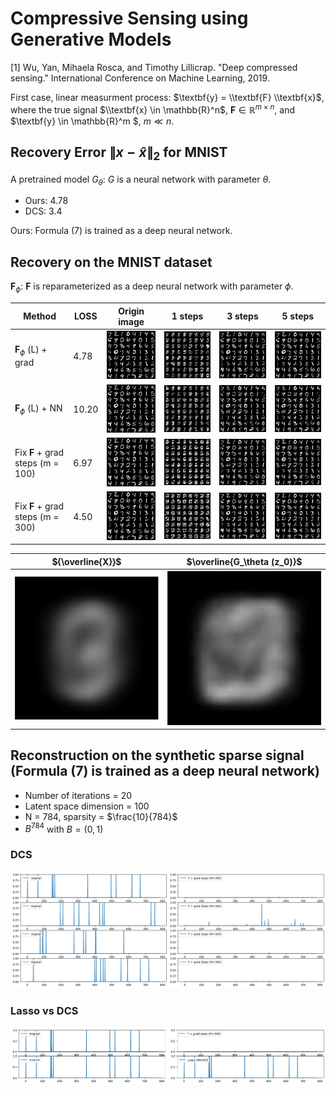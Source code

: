 # Compressive Sensing using Generative Models
 
 [1] Wu, Yan, Mihaela Rosca, and Timothy Lillicrap. "Deep compressed sensing." International Conference on Machine Learning, 2019.
 
 First case, linear measurment process: $\textbf{y} = \\textbf{F} \\textbf{x}$, where the true signal $\\textbf{x} \in \mathbb{R}^n$, $\textbf{F} \in \mathbb{R}^{m \times n}$, and $\textbf{y} \in \mathbb{R}^m $, $m \ll n$.

## Recovery Error $\lVert x-\hat{x}\rVert_2$ for MNIST

A pretrained model $G_\theta$: $G$ is a neural network with parameter $\theta$.

- Ours: 4.78
- DCS: 3.4

Ours: Formula (7) is trained as a deep neural network.

## Recovery on the MNIST dataset

 $\textbf{F}_\phi$: $\textbf{F}$ is reparameterized as a deep neural network with parameter $\phi$.

|Method|LOSS|Origin image| 1 steps|3 steps | 5 steps|
|-------| ----|------- | -----|------ |-----|
|$\textbf{F}_\phi$ (L) + grad|4.78|![alt_text](./fig/origin.png)|![alt_text](./fig/reconstruction_0.png)|![alt_text](./fig/reconstruction_3.png)|![alt_text](./fig/reconstruction_5.png)|
|$\textbf{F}_\phi$ (L) + NN|10.20|![alt_text](./fig/origin.png)|![alt_text](./fig/reconstruction_0_nn.png)|![alt_text](./fig/reconstruction_3_nn.png)|![alt_text](./fig/reconstruction_5_nn.png)|
|Fix $\textbf{F}$ + grad steps          (m = 100) |6.97|![alt_text](./fig/origin.png)|![alt_text](./fig/reconstruction_0_4_last.png)|![alt_text](./fig/reconstruction_3_4_last.png)|![alt_text](./fig/reconstruction_5_4_last.png)|
|Fix $\textbf{F}$ + grad steps          (m = 300)|4.50|![alt_text](./fig/origin.png)|![alt_text](./fig/reconstruction_0_3_last.png)|![alt_text](./fig/reconstruction_3_3_last.png)|![alt_text](./fig/reconstruction_5_3_last.png)|

|${\overline{X}}$|$\overline{G_\theta (z_0)}$|
|---------|----------------------|
|![alt_text](./fig/origin_average.png)|![alt_text](./fig/recon_average.png)|

## Reconstruction on the synthetic sparse signal (Formula (7) is trained as a deep neural network)
- Number of iterations = 20
- Latent space dimension = 100
- N = 784, sparsity = $\frac{10}{784}$
- $B^{784}$ with $B = (0, 1)$
### DCS

![alt_text](./fig/recovery_signal_20.png)
### Lasso vs DCS
![alt_text](./fig/recovery_signal_lasso_vs_dcs.png)
